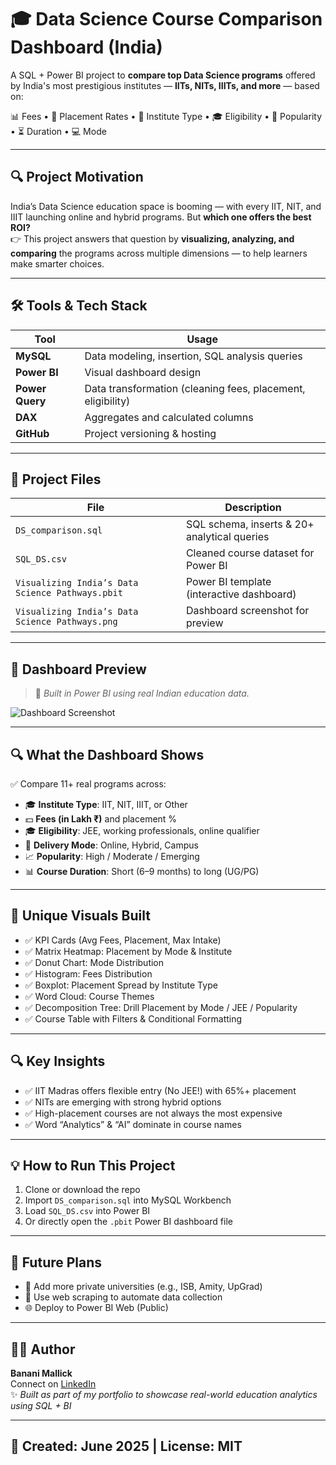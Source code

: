 # 🎓 Data Science Course Comparison Dashboard (India)

A SQL + Power BI project to **compare top Data Science programs** offered by India's most prestigious institutes — **IITs, NITs, IIITs, and more** — based on:

📊 Fees • 💼 Placement Rates • 🏫 Institute Type • 🎓 Eligibility • 🧠 Popularity • ⏳ Duration • 💻 Mode

---

## 🔍 Project Motivation

India’s Data Science education space is booming — with every IIT, NIT, and IIIT launching online and hybrid programs. But **which one offers the best ROI?**  
👉 This project answers that question by **visualizing, analyzing, and comparing** the programs across multiple dimensions — to help learners make smarter choices.

---

## 🛠️ Tools & Tech Stack

| Tool          | Usage                          |
|---------------|--------------------------------|
| **MySQL**      | Data modeling, insertion, SQL analysis queries |
| **Power BI**   | Visual dashboard design        |
| **Power Query**| Data transformation (cleaning fees, placement, eligibility) |
| **DAX**        | Aggregates and calculated columns |
| **GitHub**     | Project versioning & hosting   |

---

## 📂 Project Files

| File | Description |
|------|-------------|
| `DS_comparison.sql` | SQL schema, inserts & 20+ analytical queries |
| `SQL_DS.csv`        | Cleaned course dataset for Power BI |
| `Visualizing India’s Data Science Pathways.pbit` | Power BI template (interactive dashboard) |
| `Visualizing India’s Data Science Pathways.png` | Dashboard screenshot for preview |

---

## 📸 Dashboard Preview

> 🧠 *Built in Power BI using real Indian education data.*

![Dashboard Screenshot](Visualizing%20India’s%20Data%20Science%20Pathways.png)

---

## 🔍 What the Dashboard Shows

✅ Compare 11+ real programs across:

- 🎓 **Institute Type**: IIT, NIT, IIIT, or Other
- 💵 **Fees (in Lakh ₹)** and placement %
- 🎓 **Eligibility**: JEE, working professionals, online qualifier
- 📍 **Delivery Mode**: Online, Hybrid, Campus
- 📈 **Popularity**: High / Moderate / Emerging
- 📊 **Course Duration**: Short (6–9 months) to long (UG/PG)

---

## 🧠 Unique Visuals Built

- ✅ KPI Cards (Avg Fees, Placement, Max Intake)
- ✅ Matrix Heatmap: Placement by Mode & Institute
- ✅ Donut Chart: Mode Distribution
- ✅ Histogram: Fees Distribution
- ✅ Boxplot: Placement Spread by Institute Type
- ✅ Word Cloud: Course Themes
- ✅ Decomposition Tree: Drill Placement by Mode / JEE / Popularity
- ✅ Course Table with Filters & Conditional Formatting

---

## 🔍 Key Insights

- ✅ IIT Madras offers flexible entry (No JEE!) with 65%+ placement
- ✅ NITs are emerging with strong hybrid options
- ✅ High-placement courses are not always the most expensive
- ✅ Word “Analytics” & “AI” dominate in course names

---

## 💡 How to Run This Project

1. Clone or download the repo
2. Import `DS_comparison.sql` into MySQL Workbench
3. Load `SQL_DS.csv` into Power BI
4. Or directly open the `.pbit` Power BI dashboard file

---

## 🧾 Future Plans

- 🔄 Add more private universities (e.g., ISB, Amity, UpGrad)
- 🤖 Use web scraping to automate data collection
- 🌐 Deploy to Power BI Web (Public)

---

## 👩‍💻 Author

**Banani Mallick**  
Connect on [LinkedIn](https://www.linkedin.com/in/banani-mallick-155320235/)  
✨ *Built as part of my portfolio to showcase real-world education analytics using SQL + BI*

---

## 📅 Created: June 2025 | License: MIT
